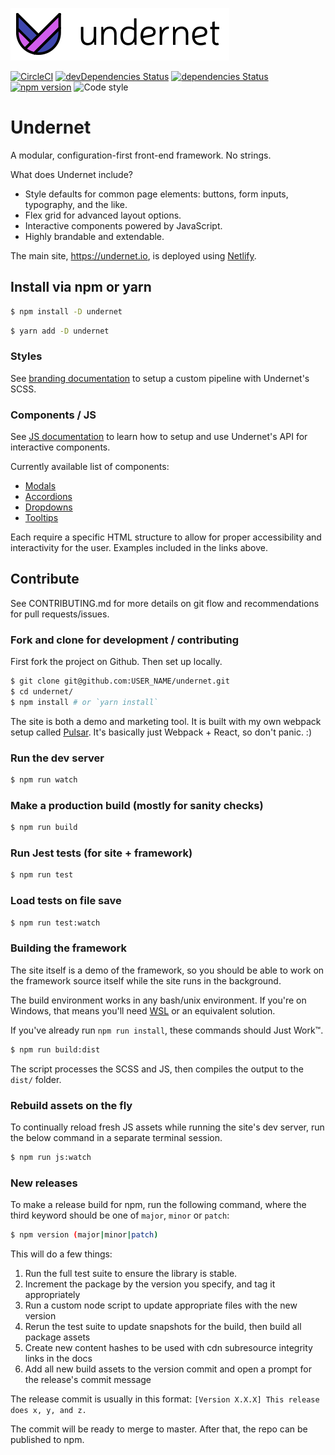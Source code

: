 ![Undernet](app/assets/images/github-logo.png?raw=true)

[![CircleCI](https://circleci.com/gh/geotrev/undernet/tree/master.svg?style=svg)](https://circleci.com/gh/geotrev/undernet/tree/master) [![devDependencies Status](https://david-dm.org/geotrev/undernet/dev-status.svg)](https://david-dm.org/geotrev/undernet?type=dev) [![dependencies Status](https://david-dm.org/geotrev/undernet.svg)](https://david-dm.org/geotrev/undernet) [![npm version](https://badge.fury.io/js/undernet.svg)](https://badge.fury.io/js/undernet) ![Code style](https://img.shields.io/badge/code_style-prettier-ff69b4.svg)

# Undernet

A modular, configuration-first front-end framework. No strings.

What does Undernet include?

- Style defaults for common page elements: buttons, form inputs, typography, and the like.
- Flex grid for advanced layout options.
- Interactive components powered by JavaScript.
- Highly brandable and extendable.

The main site, https://undernet.io, is deployed using [Netlify](https://www.netlify.com/).

## Install via npm or yarn

```sh
$ npm install -D undernet
```

```sh
$ yarn add -D undernet
```

### Styles

See [branding documentation](https://www.undernet.io/docs/overview/branding) to setup a custom pipeline with Undernet's SCSS.

### Components / JS

See [JS documentation](https://www.undernet.io/docs/overview/javascript) to learn how to setup and use Undernet's API for interactive components.

Currently available list of components:

- [Modals](https://www.undernet.io/docs/components/modals)
- [Accordions](https://www.undernet.io/docs/components/accordions)
- [Dropdowns](https://www.undernet.io/docs/components/dropdowns)
- [Tooltips](https://www.undernet.io/docs/components/tooltips)

Each require a specific HTML structure to allow for proper accessibility and interactivity for the user. Examples included in the links above.

## Contribute

See CONTRIBUTING.md for more details on git flow and recommendations for pull requests/issues.

### Fork and clone for development / contributing

First fork the project on Github. Then set up locally.

```sh
$ git clone git@github.com:USER_NAME/undernet.git
$ cd undernet/
$ npm install # or `yarn install`
```

The site is both a demo and marketing tool. It is built with my own webpack setup called [Pulsar](https://github.com/geotrev/pulsar). It's basically just Webpack + React, so don't panic. :)

### Run the dev server

```sh
$ npm run watch
```

### Make a production build (mostly for sanity checks)

```sh
$ npm run build
```

### Run Jest tests (for site + framework)

```sh
$ npm run test
```

### Load tests on file save

```sh
$ npm run test:watch
```

### Building the framework

The site itself is a demo of the framework, so you should be able to work on the framework source itself while the site runs in the background.

The build environment works in any bash/unix environment. If you're on Windows, that means you'll need [WSL](https://docs.microsoft.com/en-us/windows/wsl/install-win10) or an equivalent solution.

If you've already run `npm run install`, these commands should Just Work™.

```sh
$ npm run build:dist
```

The script processes the SCSS and JS, then compiles the output to the `dist/` folder.

### Rebuild assets on the fly

To continually reload fresh JS assets while running the site's dev server, run the below command in a separate terminal session.

```sh
$ npm run js:watch
```

### New releases

To make a release build for npm, run the following command, where the third keyword should be one of `major`, `minor` or `patch`:

```sh
$ npm version (major|minor|patch)
```

This will do a few things:

1. Run the full test suite to ensure the library is stable.
2. Increment the package by the version you specify, and tag it appropriately
3. Run a custom node script to update appropriate files with the new version
4. Rerun the test suite to update snapshots for the build, then build all package assets
5. Create new content hashes to be used with cdn subresource integrity links in the docs
6. Add all new build assets to the version commit and open a prompt for the release's commit message

The release commit is usually in this format: `[Version X.X.X] This release does x, y, and z.`

The commit will be ready to merge to master. After that, the repo can be published to npm.

